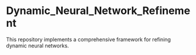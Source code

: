 # Dynamic_Neural_Network_Refinement

This repository implements a comprehensive framework for refining dynamic neural networks.